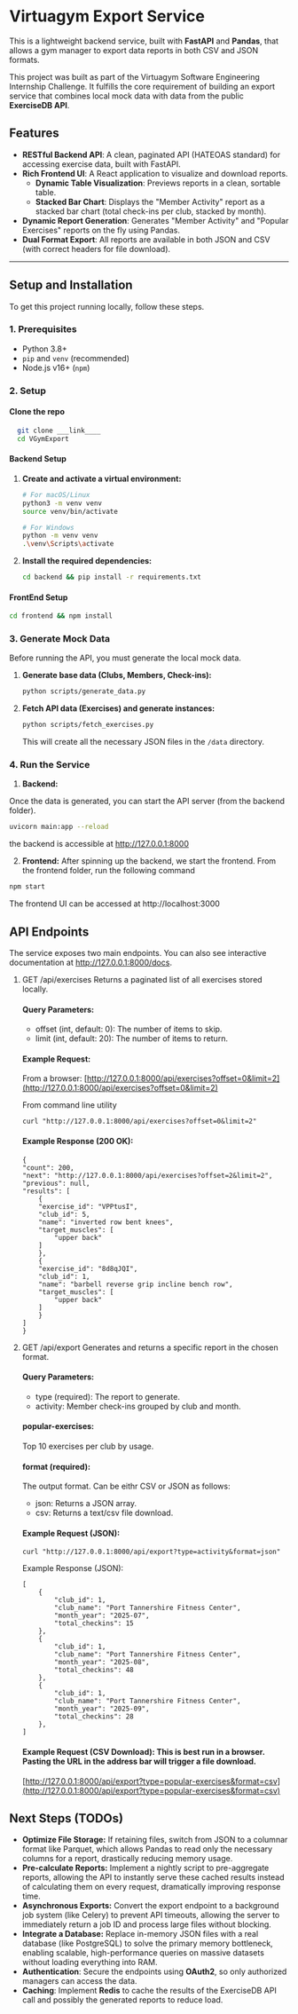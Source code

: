 # Virtuagym Export Service

This is a lightweight backend service, built with **FastAPI** and **Pandas**, that allows a gym manager to export data reports in both CSV and JSON formats.

This project was built as part of the Virtuagym Software Engineering Internship Challenge. It fulfills the core requirement of building an export service that combines local mock data with data from the public **ExerciseDB API**.

## Features

* **RESTful Backend API**: A clean, paginated API (HATEOAS standard) for accessing exercise data, built with FastAPI.
* **Rich Frontend UI**: A React application to visualize and download reports.
    * **Dynamic Table Visualization**: Previews reports in a clean, sortable table.
    * **Stacked Bar Chart**: Displays the "Member Activity" report as a stacked bar chart (total check-ins per club, stacked by month).
* **Dynamic Report Generation**: Generates "Member Activity" and "Popular Exercises" reports on the fly using Pandas.
* **Dual Format Export**: All reports are available in both JSON and CSV (with correct headers for file download).

---

## Setup and Installation

To get this project running locally, follow these steps.

### 1. Prerequisites

* Python 3.8+
* `pip` and `venv` (recommended)
* Node.js v16+ (`npm`)

### 2. Setup

#### Clone the repo
  ```bash
    git clone ___link____
    cd VGymExport
  ```
#### Backend Setup

1.  **Create and activate a virtual environment:**
    ```bash
    # For macOS/Linux
    python3 -m venv venv
    source venv/bin/activate
    
    # For Windows
    python -m venv venv
    .\venv\Scripts\activate
    ```

2.  **Install the required dependencies:**
    ```bash
    cd backend && pip install -r requirements.txt
    ```

#### FrontEnd Setup
  ```bash
  cd frontend && npm install
  ```

### 3. Generate Mock Data

Before running the API, you must generate the local mock data.

1.  **Generate base data (Clubs, Members, Check-ins):**
    ```bash
    python scripts/generate_data.py
    ```

2.  **Fetch API data (Exercises) and generate instances:**
    ```bash
    python scripts/fetch_exercises.py
    ```
    This will create all the necessary JSON files in the `/data` directory.

### 4. Run the Service

1. **Backend:**

  Once the data is generated, you can start the API server (from the backend folder).

  ```bash
  uvicorn main:app --reload
  ```
  the backend is accessible at http://127.0.0.1:8000  

2. **Frontend:**
  After spinning up the backend, we start the frontend. From the frontend folder, run the following command

  ```bash
  npm start
  ```
  The frontend UI can be accessed at http://localhost:3000



## API Endpoints
The service exposes two main endpoints. You can also see interactive documentation at http://127.0.0.1:8000/docs.

1. GET /api/exercises
Returns a paginated list of all exercises stored locally.

    #### Query Parameters:
    - offset (int, default: 0): The number of items to skip.
    - limit (int, default: 20): The number of items to return.

    #### Example Request:
    From a browser: [http://127.0.0.1:8000/api/exercises?offset=0&limit=2](http://127.0.0.1:8000/api/exercises?offset=0&limit=2)

    From command line utility
    ```
    curl "http://127.0.0.1:8000/api/exercises?offset=0&limit=2"
    ```
    #### Example Response (200 OK):

    ```
    {
    "count": 200,
    "next": "http://127.0.0.1:8000/api/exercises?offset=2&limit=2",
    "previous": null,
    "results": [
        {
        "exercise_id": "VPPtusI",
        "club_id": 5,
        "name": "inverted row bent knees",
        "target_muscles": [
            "upper back"
        ]
        },
        {
        "exercise_id": "8d8qJQI",
        "club_id": 1,
        "name": "barbell reverse grip incline bench row",
        "target_muscles": [
            "upper back"
        ]
        }
    ]
    }
    ```

2. GET /api/export
Generates and returns a specific report in the chosen format.

    #### Query Parameters:
    - type (required): The report to generate.
    - activity: Member check-ins grouped by club and month.

    #### popular-exercises: 
    Top 10 exercises per club by usage.

    #### format (required): 
    The output format. Can be eithr CSV or JSON as follows:
    - json: Returns a JSON array.
    - csv: Returns a text/csv file download.

    #### Example Request (JSON):

    ```
    curl "http://127.0.0.1:8000/api/export?type=activity&format=json"
    ```

    Example Response (JSON):

    ```
    [
        {
            "club_id": 1,
            "club_name": "Port Tannershire Fitness Center",
            "month_year": "2025-07",
            "total_checkins": 15
        },
        {
            "club_id": 1,
            "club_name": "Port Tannershire Fitness Center",
            "month_year": "2025-08",
            "total_checkins": 48
        },
        {
            "club_id": 1,
            "club_name": "Port Tannershire Fitness Center",
            "month_year": "2025-09",
            "total_checkins": 28
        },
    ]
    ```

    #### Example Request (CSV Download): This is best run in a browser. Pasting the URL in the address bar will trigger a file download.
    [http://127.0.0.1:8000/api/export?type=popular-exercises&format=csv](http://127.0.0.1:8000/api/export?type=popular-exercises&format=csv)


## Next Steps (TODOs)

* **Optimize File Storage:** If retaining files, switch from JSON to a columnar format like Parquet, which allows Pandas to read only the necessary columns for a report, drastically reducing memory usage.
* **Pre-calculate Reports:** Implement a nightly script to pre-aggregate reports, allowing the API to instantly serve these cached results instead of calculating them on every request, dramatically improving response time.
* **Asynchronous Exports:** Convert the export endpoint to a background job system (like Celery) to prevent API timeouts, allowing the server to immediately return a job ID and process large files without blocking.
* **Integrate a Database:** Replace in-memory JSON files with a real database (like PostgreSQL) to solve the primary memory bottleneck, enabling scalable, high-performance queries on massive datasets without loading everything into RAM.
* **Authentication**: Secure the endpoints using **OAuth2**, so only authorized managers can access the data.
* **Caching**: Implement **Redis** to cache the results of the ExerciseDB API call and possibly the generated reports to reduce load.